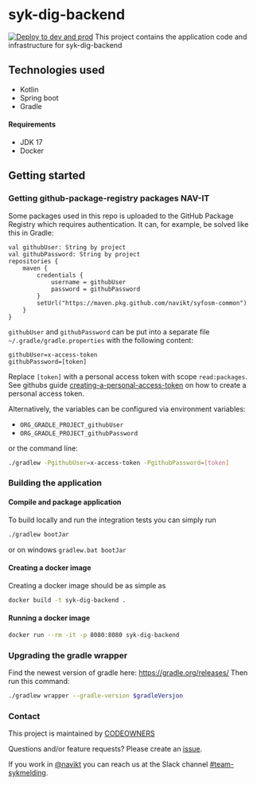 # syk-dig-backend
[![Deploy to dev and prod](https://github.com/navikt/syk-dig-backend/actions/workflows/deploy.yml/badge.svg)](https://github.com/navikt/syk-dig-backend/actions/workflows/deploy.yml)
This project contains the application code and infrastructure for syk-dig-backend

## Technologies used
* Kotlin
* Spring boot
* Gradle

#### Requirements

* JDK 17
* Docker


## Getting started
### Getting github-package-registry packages NAV-IT
Some packages used in this repo is uploaded to the GitHub Package Registry which requires authentication. It can, for example, be solved like this in Gradle:
```
val githubUser: String by project
val githubPassword: String by project
repositories {
    maven {
        credentials {
            username = githubUser
            password = githubPassword
        }
        setUrl("https://maven.pkg.github.com/navikt/syfosm-common")
    }
}
```

`githubUser` and `githubPassword` can be put into a separate file `~/.gradle/gradle.properties` with the following content:

```                                                     
githubUser=x-access-token
githubPassword=[token]
```

Replace `[token]` with a personal access token with scope `read:packages`.
See githubs guide [creating-a-personal-access-token](https://docs.github.com/en/authentication/keeping-your-account-and-data-secure/creating-a-personal-access-token) on
how to create a personal access token.

Alternatively, the variables can be configured via environment variables:

* `ORG_GRADLE_PROJECT_githubUser`
* `ORG_GRADLE_PROJECT_githubPassword`

or the command line:

``` bash
./gradlew -PgithubUser=x-access-token -PgithubPassword=[token]
```

### Building the application
#### Compile and package application
To build locally and run the integration tests you can simply run 
``` bash
./gradlew bootJar
```
or  on windows 
`gradlew.bat bootJar`

#### Creating a docker image
Creating a docker image should be as simple as
``` bash 
docker build -t syk-dig-backend .
```

#### Running a docker image
``` bash
docker run --rm -it -p 8080:8080 syk-dig-backend
```

### Upgrading the gradle wrapper
Find the newest version of gradle here: https://gradle.org/releases/ Then run this command:

``` bash
./gradlew wrapper --gradle-version $gradleVersjon
```

### Contact

This project is maintained by [CODEOWNERS](CODEOWNERS)

Questions and/or feature requests? Please create an [issue](https://github.com/navikt/syk-dig-backend/issues).

If you work in [@navikt](https://github.com/navikt) you can reach us at the Slack
channel [#team-sykmelding](https://nav-it.slack.com/archives/CMA3XV997).